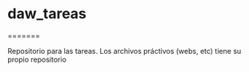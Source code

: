 # daw_tareas
=======

Repositorio para las tareas.
Los archivos práctivos (webs, etc) tiene su propio repositorio
